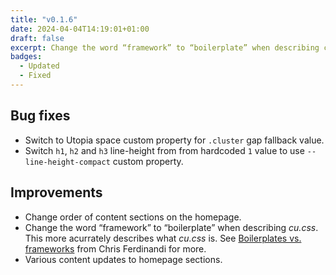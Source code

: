 ```yaml
---
title: "v0.1.6"
date: 2024-04-04T14:19:01+01:00
draft: false
excerpt: Change the word “framework” to “boilerplate” when describing cu.css and various other bug fixes and improvements.
badges: 
  - Updated
  - Fixed
---
```


## Bug fixes 

- Switch to Utopia space custom property for `.cluster` gap fallback value.
- Switch `h1`, `h2` and `h3` line-height from from hardcoded `1` value to use `--line-height-compact` custom property.

## Improvements

- Change order of content sections on the homepage.
- Change the word “framework” to “boilerplate” when describing *cu.css*. This more acurrately describes what *cu.css* is. See [Boilerplates vs. frameworks](https://gomakethings.com/boilerplates-vs.-frameworks/) from Chris Ferdinandi for more.
- Various content updates to homepage sections.



